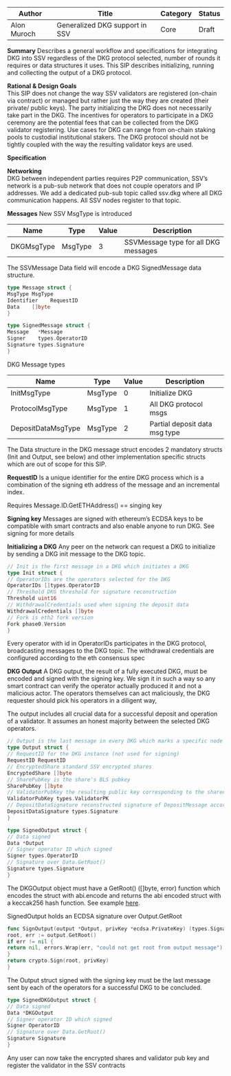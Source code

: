 | Author      | Title                          | Category | Status |
|-------------|--------------------------------|----------|--------|
| Alon Muroch | Generalized DKG support in SSV | Core     | Draft  |

**Summary**
Describes a general workflow and specifications for integrating DKG into SSV regardless of the DKG protocol selected, number of rounds it requires or data structures it uses.
This SIP describes initializing, running and collecting the output of a DKG protocol.

**Rational & Design Goals**  
This SIP does not change the way SSV validators are registered (on-chain via contract) or managed but rather just the way they are created (their private/ public keys).
The party initializing the DKG does not necessarily take part in the DKG.
The incentives for operators to participate in a DKG ceremony are the potential fees that can be collected from the DKG validator registering.
Use cases for DKG can range from on-chain staking pools to custodial institutional stakers. The DKG protocol should not be tightly coupled with the way the resulting validator keys are used.

**Specification**

**Networking**  
DKG between independent parties requires P2P communication, SSV’s network is a pub-sub network that does not couple operators and IP addresses.
We add a dedicated pub-sub topic called ssv.dkg where all DKG communication happens.
All SSV nodes register to that topic.

**Messages**
New SSV MsgType is introduced

| Name       | Type    | Value | Description                          |
|------------|---------|-------|--------------------------------------|
| DKGMsgType | MsgType | 3     | SSVMessage type for all DKG messages |

The SSVMessage Data field will encode a DKG SignedMessage data structure. 

```go
type Message struct {
MsgType MsgType
Identifier    RequestID
Data    []byte
}

type SignedMessage struct {
Message   *Message
Signer    types.OperatorID
Signature types.Signature
}
```

DKG Message types

| Name               | Type    | Value | Description                   |
|--------------------|---------|-------|-------------------------------|
| InitMsgType        | MsgType | 0     | Initialize DKG                |
| ProtocolMsgType    | MsgType | 1     | All DKG protocol msgs         |
| DepositDataMsgType | MsgType | 2     | Partial deposit data msg type |

The Data structure in the DKG message struct encodes 2 mandatory structs (Init and Output, see below) and other implementation specific structs which are out of scope for this SIP.

**RequestID**
Is a unique identifier for the entire DKG process which is a combination of the signing eth address of the message and an incremental index.

Requires Message.ID.GetETHAddress() == singing key

**Signing key**
Messages are signed with ethereum’s ECDSA keys to be compatible with smart contracts and also enable anyone to run DKG.
See signing for more details

**Initializing a DKG**
Any peer on the network can request a DKG to initialize by sending a DKG init message to the DKG topic.

```go
// Init is the first message in a DKG which initiates a DKG
type Init struct {
// OperatorIDs are the operators selected for the DKG
OperatorIDs []types.OperatorID
// Threshold DKG threshold for signature reconstruction
Threshold uint16
// WithdrawalCredentials used when signing the deposit data
WithdrawalCredentials []byte
// Fork is eth2 fork version
Fork phase0.Version
}

```

Every operator with id in OperatorIDs participates in the DKG protocol, broadcasting messages to the DKG topic.
The withdrawal credentials are configured according to the eth consensus spec

**DKG Output**
A DKG output, the result of a fully executed DKG, must be encoded and signed with the signing key.
We sign it in such a way so any smart contract can verify the operator actually produced it and not a malicious actor.
The operators themselves can act maliciously, the DKG requester should pick his operators in a diligent way,

The output includes all crucial data for a successful deposit and operation of a validator. It assumes an honest majority between the selected DKG operators.

```go
// Output is the last message in every DKG which marks a specific node's end of process
type Output struct {
// RequestID for the DKG instance (not used for signing)
RequestID RequestID
// EncryptedShare standard SSV encrypted shares
EncryptedShare []byte
// SharePubKey is the share's BLS pubkey
SharePubKey []byte
// ValidatorPubKey the resulting public key corresponding to the shared private key
ValidatorPubKey types.ValidatorPK
// DepositDataSignature reconstructed signature of DepositMessage according to eth2 spec
DepositDataSignature types.Signature
}

type SignedOutput struct {
// Data signed
Data *Output
// Signer operator ID which signed
Signer types.OperatorID
// Signature over Data.GetRoot()
Signature types.Signature
}

```

The DKGOutput object must have a GetRoot() ([]byte, error) function which encodes the struct with abi.encode and returns the abi encoded struct with a keccak256 hash function.
See example [here](https://gist.github.com/alonmuroch/38a7c4f3360887e6aebde0cdc3d82fc8).

SignedOutput holds an ECDSA signature over Output.GetRoot

```go
func SignOutput(output *Output, privKey *ecdsa.PrivateKey) (types.Signature, error) {
root, err := output.GetRoot()
if err != nil {
return nil, errors.Wrap(err, "could not get root from output message")
}
return crypto.Sign(root, privKey)
}
```

The Output struct signed with the signing key must be the last message sent by each of the operators for a successful DKG to be concluded. 

```go
type SignedDKGOutput struct {
// Data signed
Data *DKGOutput
// Signer operator ID which signed
Signer OperatorID
// Signature over Data.GetRoot()
Signature Signature
}

```

Any user can now take the encrypted shares and validator pub key and register the validator in the SSV contracts